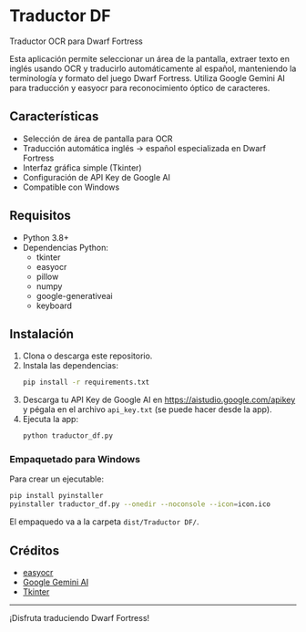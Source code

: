 # Traductor DF

Traductor OCR para Dwarf Fortress

Esta aplicación permite seleccionar un área de la pantalla, extraer texto en inglés usando OCR y traducirlo automáticamente al español, manteniendo la terminología y formato del juego Dwarf Fortress. Utiliza Google Gemini AI para traducción y easyocr para reconocimiento óptico de caracteres.

## Características
- Selección de área de pantalla para OCR
- Traducción automática inglés → español especializada en Dwarf Fortress
- Interfaz gráfica simple (Tkinter)
- Configuración de API Key de Google AI
- Compatible con Windows

## Requisitos
- Python 3.8+
- Dependencias Python:
  - tkinter
  - easyocr
  - pillow
  - numpy
  - google-generativeai
  - keyboard

## Instalación
1. Clona o descarga este repositorio.
2. Instala las dependencias:
   ```sh
   pip install -r requirements.txt
   ```
3. Descarga tu API Key de Google AI en https://aistudio.google.com/apikey y pégala en el archivo `api_key.txt` (se puede hacer desde la app).
4. Ejecuta la app:
   ```sh
   python traductor_df.py
   ```

### Empaquetado para Windows
Para crear un ejecutable:
```sh
pip install pyinstaller
pyinstaller traductor_df.py --onedir --noconsole --icon=icon.ico
```

El empaquedo va a la carpeta `dist/Traductor DF/`.

## Créditos
- [easyocr](https://github.com/JaidedAI/EasyOCR)
- [Google Gemini AI](https://ai.google.dev/)
- [Tkinter](https://docs.python.org/3/library/tkinter.html)

---
¡Disfruta traduciendo Dwarf Fortress!

